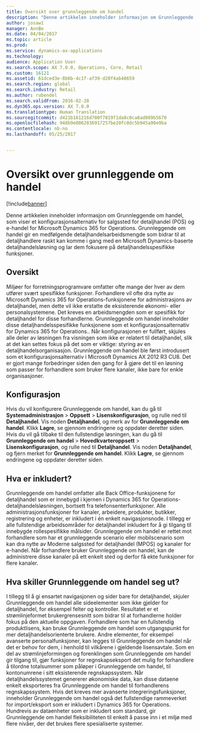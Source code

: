 ```yaml
---
title: Oversikt over grunnleggende om handel
description: "Denne artikkelen inneholder informasjon om Grunnleggende om handel, som viser et konfigurasjonsalternativ for salgssted for detaljhandel (POS) og e-handel for Microsoft Dynamics 365 for Operations. Grunnleggende om handel gir en medfølgende detaljhandelsarbeidsmengde som bidrar til at detaljhandlere raskt kan komme i gang med en Microsoft Dynamics-baserte detaljhandelsløsning og lar dem fokusere på detaljhandelsspesifikke funksjoner."
author: josaw1
manager: AnnBe
ms.date: 04/04/2017
ms.topic: article
ms.prod: 
ms.service: dynamics-ax-applications
ms.technology: 
audience: Application User
ms.search.scope: AX 7.0.0, Operations, Core, Retail
ms.custom: 16121
ms.assetid: 61dced3e-8b6b-4c1f-af39-d20f4ab48659
ms.search.region: global
ms.search.industry: Retail
ms.author: rubendel
ms.search.validFrom: 2016-02-28
ms.dyn365.ops.version: AX 7.0.0
ms.translationtype: Human Translation
ms.sourcegitcommit: d421b161216d700f7819f1da8c0ca8ad089b5670
ms.openlocfilehash: 948b9e8062836917257be20fc0dc5b945a90e9ba
ms.contentlocale: nb-no
ms.lasthandoff: 05/25/2017


---
```


# <a name="commerce-essentials-overview"></a>Oversikt over grunnleggende om handel

[!include[banner](includes/banner.md)]


Denne artikkelen inneholder informasjon om Grunnleggende om handel, som viser et konfigurasjonsalternativ for salgssted for detaljhandel (POS) og e-handel for Microsoft Dynamics 365 for Operations. Grunnleggende om handel gir en medfølgende detaljhandelsarbeidsmengde som bidrar til at detaljhandlere raskt kan komme i gang med en Microsoft Dynamics-baserte detaljhandelsløsning og lar dem fokusere på detaljhandelsspesifikke funksjoner. 

<a name="overview"></a>Oversikt
--------

Miljøer for forretningsprogramvare omfatter ofte mange der hver av dem utfører svært spesifikke funksjoner. Forhandlere vil ofte dra nytte av Microsoft Dynamics 365 for Operations-funksjonene for administrasjons av detaljhandel, men dette vil ikke erstatte de eksisterende økonomi- eller personalsystemene. Det kreves en arbeidsmengden som er spesifikk for detaljhandel for disse forhandlerne. Grunnleggende om handel inneholder disse detaljhandelsspesifikke funksjonene som et konfigurasjonsalternativ for Dynamics 365 for Operations.. Når konfigurasjonen er fullført, skjules alle deler av løsningen fra visningen som ikke er relatert til detaljhandel, slik at det kan settes fokus på det som er viktige: styring av en detaljhandelsorganisasjon. Grunnleggende om handel ble først introdusert som et konfigurasjonsalternativ i Microsoft Dynamics AX 2012 R3 CU8. Det er gjort mange forbedringer siden den gang for å gjøre det til en løsning som passer for forhandlere som bruker flere kanaler, ikke bare for enkle organisasjoner.

## <a name="configuration"></a>Konfigurasjon
Hvis du vil konfigurere Grunnleggende om handel, kan du gå til **Systemadministrasjon** &gt; **Oppsett** &gt; **Lisenskonfigurasjon**, og rulle ned til **Detaljhandel**. Vis noden **Detaljhandel**, og merk av for **Grunnleggende om handel**. Klikk **Lagre**, se gjennom endringene og oppdater deretter siden. Hvis du vil gå tilbake til den fullstendige løsningen, kan du gå til **Grunnleggende om handel** &gt; **Hovedkvarteroppsett** &gt; **Lisenskonfigurasjon**, og rulle ned til **Detaljhandel**. Vis noden **Detaljhandel**, og fjern merket for **Grunnleggende om handel**. Klikk **Lagre**, se gjennom endringene og oppdater deretter siden.

## <a name="what-is-included"></a>Hva er inkludert?
Grunnleggende om handel omfatter alle Back Office-funksjonene for detaljhandel som er innebygd i kjernen i Dynamics 365 for Operations-detaljhandelsløsningen, bortsett fra telefonsenterfunksjoner. Alle administrasjonsfunksjoner for kanaler, arbeidere, produkter, butikker, registrering og enheter, er inkludert i én enkelt navigasjonsnode. I tillegg er alle fullstendige arbeidsområder for detaljhandel inkludert for å gi tilgang til innebygde rollespesifikke målsider. Grunnleggende om handel er rettet mot forhandlere som har et grunnleggende scenario eller mobilscenario som kan dra nytte av Moderne salgssted for detaljhandel (MPOS) og kanaler for e-handel. Når forhandlere bruker Grunnleggende om handel, kan de administrere disse kanaler på ett enkelt sted og derfor få ekte funksjoner for flere kanaler.

## <a name="how-is-commerce-essentials-different"></a>Hva skiller Grunnleggende om handel seg ut?
I tillegg til å gi ensartet navigasjonen og sider bare for detaljhandel, skjuler Grunnleggende om handel alle sideelementer som ikke gjelder for detaljhandel, for eksempel felter og kontroller. Resultatet er et strømlinjeformet brukergrensesnitt som bidrar til at forhandlerne holder fokus på den aktuelle oppgaven. Forhandlere som har en fullstendig produktlisens, kan bruke Grunnleggende om handel som utgangspunkt for mer detaljhandelsorienterte brukere. Andre elementer, for eksempel avanserte personalfunksjoner, kan legges til Grunnleggende om handel når det er behov for dem, i henhold til vilkårene i gjeldende lisensavtale. Som en del av strømlinjeformingen og forenklingen som Grunnleggende om handel gir tilgang til, gjør funksjoner for regnskapseksport det mulig for forhandlere å tilordne totalsummer som påløper i Grunnleggende om handel, til kontonumrene i sitt eksisterende regnskapssystem. Når detaljhandelssystemet genererer økonomiske data, kan disse dataene enkelt eksporteres fra Grunnleggende om handel til forhandlerens regnskapssystem. Hvis det kreves mer avanserte integreringsfunksjoner, inneholder Grunnleggende om handel også det fullstendige rammeverket for import/eksport som er inkludert i Dynamics 365 for Operations. Hundrevis av dataenheter som er inkludert som standard, gir Grunnleggende om handel fleksibiliteten til enkelt å passe inn i et miljø med flere nivåer, der det brukes flere spesialiserte systemer.




